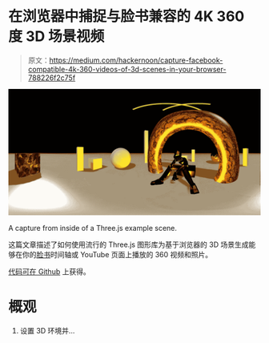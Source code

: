 # 在浏览器中捕捉与脸书兼容的 4K 360 度 3D 场景视频

> 原文：<https://medium.com/hackernoon/capture-facebook-compatible-4k-360-videos-of-3d-scenes-in-your-browser-788226f2c75f>

![](img/6316f5448031a3818cc8d3fa9c45a1cc.png)

A capture from inside of a Three.js example scene.

这篇文章描述了如何使用流行的 Three.js 图形库为基于浏览器的 3D 场景生成能够在你的[脸书](https://hackernoon.com/tagged/facebook)时间轴或 YouTube 页面上播放的 360 视频和照片。

[代码可在 Github](https://github.com/imgntn/j360) 上获得。

# 概观

1.  设置 3D 环境并…